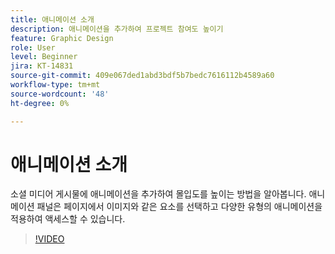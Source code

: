 ```yaml
---
title: 애니메이션 소개
description: 애니메이션을 추가하여 프로젝트 참여도 높이기
feature: Graphic Design
role: User
level: Beginner
jira: KT-14831
source-git-commit: 409e067ded1abd3bdf5b7bedc7616112b4589a60
workflow-type: tm+mt
source-wordcount: '48'
ht-degree: 0%

---
```


# 애니메이션 소개

소셜 미디어 게시물에 애니메이션을 추가하여 몰입도를 높이는 방법을 알아봅니다. 애니메이션 패널은 페이지에서 이미지와 같은 요소를 선택하고 다양한 유형의 애니메이션을 적용하여 액세스할 수 있습니다.

>[!VIDEO](https://video.tv.adobe.com/v/3426975?quality=12&learn=on&hidetitle=true)
